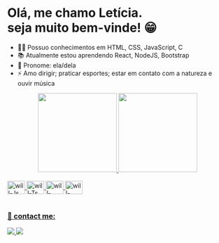 # Olá, me chamo Letícia. <br>seja muito bem-vinde! 😁

  
- 🐱‍💻 Possuo conhecimentos em HTML, CSS, JavaScript, C
- 📚 Atualmente estou aprendendo React, NodeJS, Bootstrap
- 🌈 Pronome: ela/dela 
- ⚡️ Amo dirigir; praticar esportes; estar em contato com a natureza e ouvir música


<div align="center">
  <a href="https://github.com/LeticiaNunes8" />
  <img height="180em" src="https://github-readme-stats.vercel.app/api?username=LeticiaNunes8&show_icons=true&theme=dark&include_all_commits=true&count_private=true" />
  <img height="180em" src="https://github-readme-stats.vercel.app/api/top-langs/?username=LeticiaNunes8&layout=compact&langs_count=7&theme=dark" />
</div>

<div style="display: inline_block"><br>
  <img align="center" alt="will-Js" height="30" width="40" src="https://cdn.jsdelivr.net/gh/devicons/devicon/icons/html5/html5-original.svg" />
  <img align="center" alt="will-Ts" height="30" width="40" src="https://cdn.jsdelivr.net/gh/devicons/devicon/icons/css3/css3-original.svg" />
  <img align="center" alt="will-React" height="30" width="40" src="https://cdn.jsdelivr.net/gh/devicons/devicon/icons/javascript/javascript-original.svg" />
  <img align="center" alt="will-CSS" height="30" width="40" src="https://cdn.jsdelivr.net/gh/devicons/devicon/icons/vscode/vscode-original.svg" />
</div>
<br>
<h3>🤝 contact me:</h3>

<a href="mailto:leticianunesq8@gmail.com">
  <img src="https://img.shields.io/badge/leticianunesq8@gmail.com-6633cc?style=flat-square&amp;logo=Gmail&amp;logoColor=white&amp;" style="max-width:100%;">
</a>
<a href="https://www.linkedin.com/in/leticia-nunes8/" rel="nofollow">
  <img src="https://img.shields.io/badge/-LeticiaNunes-6633cc?style=flat-square&amp;logo=Linkedin&amp;logoColor=white&amp;link=https://www.linkedin.com/in/rafaeldcmartins" style="max-width:100%;">
</a>
